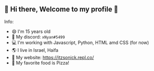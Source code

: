 ## 👋 Hi there, Welcome to my profile 👋

Info:

- 😄 I'm 15 years old
- 📨 My discord: `xNyan#5499`
- 💻 I'm working with Javascript, Python, HTML amd CSS (for now)
- 🌎 I live in Israel, Haifa
- 🔗 My website: https://itzsonick.repl.co/
- 🍕 My favorite food is Pizza!
